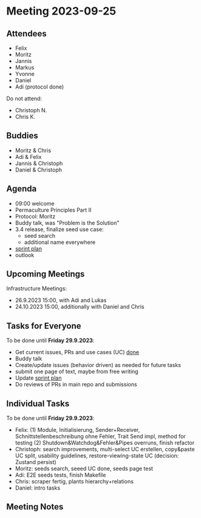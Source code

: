 # Meeting 2023-09-25

## Attendees

- Felix
- Moritz
- Jannis
- Markus
- Yvonne
- Daniel
- Adi (protocol done)

Do not attend:

- Christoph N.
- Chris K.

## Buddies

- Moritz & Chris
- Adi & Felix
- Jannis & Christoph
- Daniel & Christoph

## Agenda

- 09:00 welcome
- Permaculture Principles Part II
- Protocol: Moritz
- Buddy talk, was "Problem is the Solution"
- 3.4 release, finalize seed use case:
  - seed search
  - additional name everywhere
- [sprint plan](https://github.com/orgs/ElektraInitiative/projects/4/)
- outlook

## Upcoming Meetings

Infrastructure Meetings:

- 26.9.2023 15:00, with Adi and Lukas
- 24.10.2023 15:00, additionally with Daniel and Chris

## Tasks for Everyone

To be done until **Friday 29.9.2023**:

- Get current issues, PRs and use cases (UC) [done](../usecases/README.md)
- Buddy talk
- Create/update issues (behavior driven) as needed for future tasks
- submit one page of text, maybe from free writing
- Update [sprint plan](https://github.com/orgs/ElektraInitiative/projects/4/)
- Do reviews of PRs in main repo and submissions

## Individual Tasks

To be done until **Friday 29.9.2023**:

- Felix: (1) Module, Initialisierung, Sender+Receiver, Schnittstellenbeschreibung ohne Fehler, Trait Send impl, method for testing (2) Shutdown&Watchdog&Fehler&Pipes overruns, finish refactor
- Christoph: search improvements, multi-select UC erstellen, copy&paste UC split, usability guidelines, restore-viewing-state UC (decision: Zustand persist)
- Moritz: seeds search, seeed UC done, seeds page test
- Adi: E2E seeds tests, finish Makefile
- Chris: scraper fertig, plants hierarchy+relations
- Daniel: intro tasks

## Meeting Notes

